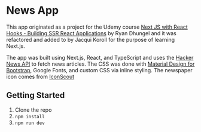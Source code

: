 # News App

This app originated as a project for the Udemy course [Next JS with React Hooks - Building SSR React Applications](https://www.udemy.com/course/next-js-react-hooks/) by Ryan Dhungel and it was refactored and added to by Jacqui Koroll for the purpose of learning Next.js.

The app was built using Next.js, React, and TypeScript and uses the [Hacker News API](https://hn.algolia.com/api) to fetch news articles. The CSS was done with  [Material Design for Bootstrap](https://mdbootstrap.com/), Google Fonts, and custom CSS via inline styling. The newspaper icon comes from [IconScout](https://iconscout.com/)

## Getting Started

1. Clone the repo
2. `npm install`
3. `npm run dev`
